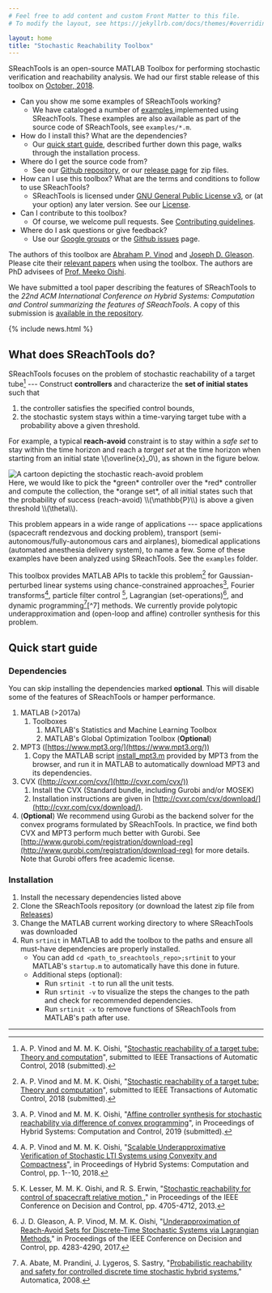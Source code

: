```yaml
---
# Feel free to add content and custom Front Matter to this file.
# To modify the layout, see https://jekyllrb.com/docs/themes/#overriding-theme-defaults

layout: home
title: "Stochastic Reachability Toolbox"
---
```


SReachTools is an open-source MATLAB Toolbox for performing stochastic
verification and reachability analysis. We had our first stable release of
this toolbox on [October, 2018](./jekyll/update/2018/10/22/release-of-v1.html).

- Can you show me some examples of SReachTools working? 
    - We have cataloged a number of [examples ](https://unm-hscl.github.io/SReachTools/examples/) implemented using SReachTools. These examples are also available as part of the source code of SReachTools, see `examples/*.m`. 
- How do I install this? What are the dependencies?
    - Our [quick start guide](#quick-start-guide), described further
      down this page, walks through the installation process.
- Where do I get the source code from?
    - See our [Github repository](https://github.com/unm-hscl/SReachTools), or
      our [release page](https://github.com/unm-hscl/SReachTools/releases) for
      zip files. 
- How can I use this toolbox? What are the terms and conditions to follow to use SReachTools?
    - SReachTools is licensed under [GNU General Public License v3](https://www.gnu.org/licenses/), or (at your option) any later version. See our [License](license/).
- Can I contribute to this toolbox?
    - Of course, we welcome pull requests. See [Contributing guidelines](contributing/). 
- Where do I ask questions or give feedback? 
    - Use our [Google groups](https://groups.google.com/d/forum/sreachtools) or the [Github issues](https://github.com/unm-hscl/SReachTools/issues) page.

The authors of this toolbox are [Abraham P.  Vinod](http://www.unm.edu/~abyvinod/) and [Joseph D.  Gleason](http://www.unm.edu/~gleasonj/). Please cite their [relevant papers](https://scholar.google.com/citations?user=yb5Z7AwAAAAJ&hl=en) when using the toolbox. The authors are PhD advisees of [Prof. Meeko Oishi](http://www.unm.edu/~oishi/).

We have submitted a tool paper describing the features of SReachTools to the *22nd ACM International Conference on Hybrid Systems: Computation and Control summarizing the features of SReachTools*. A copy of this submission is [available in the repository](https://github.com/unm-hscl/SReachTools/raw/master/SReachTools.pdf).

{% include news.html %}

## What does SReachTools do?

SReachTools focuses on the problem of stochastic reachability of a target
tube[^1] --- Construct **controllers** and characterize the **set of initial
states** such that 
1. the controller satisfies the specified control bounds,
1. the stochastic system stays within a time-varying target tube with a probability above a given threshold. 

For example, a typical **reach-avoid** constraint is to stay within a *safe set* to stay within the time horizon and reach a *target set* at the time horizon when starting from an initial state \\(\overline{x}\_0\\), as shown in the figure below.
<div class="desc-figure">
    <img src="{{ "/assets/StochReachAvoidCartoon.jpeg" | absolute_url }}" alt="A cartoon depicting the stochastic reach-avoid problem"/>
    <!-- [A cartoon depicting the stochastic reach-avoid problem]({{ "/assets/StochReachAvoidCartoon.jpeg" | absolute_url }})\\ -->
</div>
Here, we would like to pick the *green* controller over the *red* controller and compute the collection, the *orange set*, of all initial states such that the probability of success (reach-avoid) \\(\mathbb{P}\\) is above a given threshold \\(\theta\\).

This problem appears in a wide range of applications --- space applications
(spacecraft rendezvous and docking problem), transport
(semi-autonomous/fully-autonomous cars and airplanes), biomedical applications
(automated anesthesia delivery system), to name a few.
Some of these examples have been analyzed using SReachTools. See the `examples`
folder.

This toolbox provides MATLAB APIs to tackle this problem[^1] for
Gaussian-perturbed linear systems using chance-constrained approaches[^2],
Fourier transforms[^3], particle filter control [^4], Lagrangian
(set-operations)[^5], and dynamic programming[^6][^7] methods. We currently
provide polytopic underapproximation and (open-loop and affine) controller
synthesis for this problem.

[^1]: A. P. Vinod and M. M. K. Oishi, "[Stochastic reachability of a target tube:  Theory and computation](https://arxiv.org/pdf/1810.05217.pdf)", submitted to IEEE Transactions of Automatic Control, 2018 (submitted).
[^2]: A. P. Vinod and M. M. K. Oishi, "[Affine controller synthesis for stochastic reachability via difference of convex programming](https://hscl.unm.edu/affinecontrollersynthesis/)", in Proceedings of Hybrid Systems: Computation and Control, 2019 (submitted).
[^3]: A. P. Vinod and M. M. K. Oishi, "[Scalable Underapproximative Verification of Stochastic LTI Systems using Convexity and Compactness](https://doi.org/10.1145/3178126.3178148)", in Proceedings of Hybrid Systems: Computation and Control, pp. 1--10, 2018.
[^4]: K. Lesser, M. M. K. Oishi, and R. S. Erwin, "[Stochastic reachability for control of spacecraft relative motion ](https://doi.org/10.1109/CDC.2013.6760626)," in Proceedings of the IEEE Conference on Decision and Control, pp. 4705-4712, 2013.
[^5]: J. D. Gleason, A. P. Vinod, M. M. K. Oishi, "[Underapproximation of Reach-Avoid Sets for Discrete-Time Stochastic Systems via Lagrangian Methods](https://doi.org/10.1109/CDC.2017.8264291)," in Proceedings of the IEEE Conference on Decision and Control, pp. 4283-4290, 2017.
[^5]: S. Summers and J. Lygeros, "[Verification of discrete time stochastic hybrid systems: A stochastic reach-avoid decision problem](https://doi.org/10.1016/j.automatica.2010.08.006)," Automatica, 2010.
[^6]: A. Abate, M. Prandini, J. Lygeros, S. Sastry, "[Probabilistic reachability and safety for controlled discrete time stochastic hybrid systems](https://doi.org/10.1016/j.automatica.2008.03.027)," Automatica, 2008.

## Quick start guide

### Dependencies

You can skip installing the dependencies marked **optional**.
This will disable some of the features of SReachTools or hamper performance.

1. MATLAB (>2017a)
    1. Toolboxes
        1. MATLAB's Statistics and Machine Learning Toolbox
        1. MATLAB's Global Optimization Toolbox (**Optional**)
1. MPT3 ([https://www.mpt3.org/](https://www.mpt3.org/))
    1. Copy the MATLAB script [install_mpt3.m](https://www.mpt3.org/Main/Installation?action=download&upname=install_mpt3.m) provided by MPT3 from the browser, and run it in MATLAB to automatically download MPT3 and its dependencies.
1. CVX ([http://cvxr.com/cvx/](http://cvxr.com/cvx/))
    1. Install the CVX (Standard bundle, including Gurobi and/or MOSEK)
    1. Installation instructions are given in [http://cvxr.com/cvx/download/](http://cvxr.com/cvx/download/).
1. (**Optional**) We recommend using Gurobi as the backend solver for the convex programs
   formulated by SReachTools. In practice, we find both CVX and MPT3 perform
   much better with Gurobi. See
   [http://www.gurobi.com/registration/download-reg](http://www.gurobi.com/registration/download-reg)
   for more details. Note that Gurobi offers free academic license.

### Installation

1. Install the necessary dependencies listed above
1. Clone the SReachTools repository (or download the latest zip file from
   [Releases](https://github.com/unm-hscl/SReachTools/releases))
1. Change the MATLAB current working directory to where SReachTools was
   downloaded
1. Run `srtinit` in MATLAB to add the toolbox to the paths and ensure all
   must-have dependencies are properly installed.
   - You can add `cd <path_to_sreachtools_repo>;srtinit` to your MATLAB's
     `startup.m` to automatically have this done in future.
   - Additional steps (optional):
       - Run `srtinit -t` to run all the unit tests.
       - Run `srtinit -v` to visualize the steps the changes to the path and
         check for recommended dependencies.  
       - Run `srtinit -x` to remove functions of SReachTools from MATLAB's path
         after use.  

------
